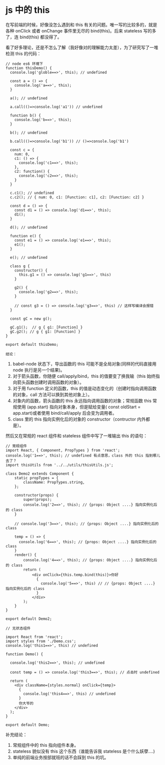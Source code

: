# js 中的 this 

在写前端的时候，好像没怎么遇到和 this 有关的问题。唯一写的比较多的，就是各种 onClick 或者 onChange 事件里无尽的 bind(this)。后来 stateless 写的多了，连 bind(this) 都没得了。

看了好多理论，还是不怎么了解（我好像对的理解能力太差），为了研究写了一堆检测 this 的代码：

```
// node es6 环境下
function thisDemo() {
  console.log('globle==>', this); // undefined

  const a = () => {
    console.log('a==>', this);
  }

  a(); // undefined

  a.call(()=>console.log('a1')) // undefined 

  function b() {
    console.log('b==>', this);
  }

  b(); // undefined

  b.call(()=>console.log('b1')) // ()=>console.log('b1')
  
  const c = {
    num: 0,
    c1: () => {
      console.log('c1==>', this);
    },
    c2: function() {
      console.log('c2==>', this);
    }
  }

  c.c1(); // undefined
  c.c2(); // { num: 0, c1: [Function: c1], c2: [Function: c2] }

  const d = () => {
    const d1 = () => console.log('d1==>', this);
    d1();
  }

  d(); // undefined

  function e() {
    const e1 = () => console.log('e1==>', this);
    e1();
  }

  e(); // undefined

  class g {
    constructor() {
      this.g1 = () => console.log('g1==>', this)
    }

    g2() {
      console.log('g2==>', this);
    }

    // const g3 = () => console.log('g3==>', this) // 这样写编译会报错 
  }

  const gC = new g();

  gC.g1();  // g { g1: [Function] }
  gC.g2(); // g { g1: [Function] }
}

export default thisDemo;
```

`结论：`

1. babel-node 状态下，导出函数的 this 可能不是全局对象(同样的代码直接用 node 执行是另一个结果)。
2. 对于箭头函数，你随便 call/apply/bind，this 的值要变了换我输（this 始终指向箭头函数创建时调用函数的对象）。
3. 对于用 function 定义的函数，this 的值是动态变化的（创建时指向调用函数的对象，call 方法可以换到其他对象上）。
4. 对象内的函数，箭头函数的 this 永远指向调用函数的对象；常规函数 this 常规使用 (app.start) 指向对象本身，但是赋给变量( const oldStart = app.start)或者使用 bind/call/apply 后会变为调用者。
5. class 里的 this 指向实例化后的对象的 constructor（contructor 内外都是）。 

然后又在常规的 react 组件和 stateless 组件中写了一堆输出 this 的语句：

```
// 常规组件
import React, { Component, PropTypes } from 'react';
console.log('1==>', this); // undefined 有点意思，class 外的 this 指到哪儿去了？
import thisUtils from '../../utils/thisUtils.js';

class Demo2 extends Component {
    static propTypes = {
        className: PropTypes.string,
    };

    constructor(props) {
        super(props);
        console.log('2==>', this); // {props: Object ....} 指向实例化后的 class
    }

    // console.log('3==>', this); // {props: Object ....} 指向实例化后的 class

    temp = () => {
      console.log('6==>', this); // {props: Object ....} 指向实例化后的 class
    }
    render() {
        console.log('4==>', this); // {props: Object ....} 指向实例化后的 class
        return (
            <div onClick={this.temp.bind(this)}>你好
              {
                console.log('5==>', this) // // {props: Object ....} 指向实例化后的 class
              }
            </div>
        );
    }
}

export default Demo2;
```

```
// 无状态组件

import React from 'react';
import styles from './Demo.css';
console.log('this1==>', this) // undefined

function Demo() {

  console.log('this2==>', this); // undefined

  const temp = () => console.log('this3==>', this); // 点击时 undefined
  
  return (
    <div className={styles.normal} onClick={temp}>
      {
        console.log('this4==>', this) // undefined
      }
      你大爷的
    </div>
  );
}

export default Demo;
```

补充结论：
1. 常规组件中的 this 指向组件本身。
2. stateless 貌似没有 this 这个东西（谁能告诉我 stateless 是个什么妖孽....)
3. 单纯的前端业务按部就班的话不会踩到 this 的坑。